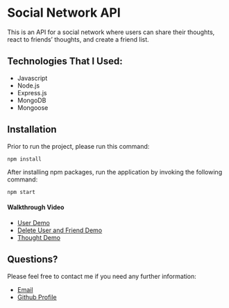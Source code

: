 # Social Network API

This is an API for a social network where users can share their thoughts, react to friends’ thoughts, and create a friend list.

## Technologies That I Used:

* Javascript
* Node.js
* Express.js
* MongoDB
* Mongoose

## Installation

Prior to run the project, please run this command:

```
npm install
```

After installing npm packages, run the application by invoking the following command:

```
npm start
```

#### Walkthrough Video

* [User Demo](https://drive.google.com/file/d/1bpWmXj5ZvIqfo9NwkFUSFB2GQZkStbZQ/view)
* [Delete User and Friend Demo](https://drive.google.com/file/d/1TCK5e9p1DdvwfAwcEFVWfzpMycILFYFT/view)
* [Thought Demo](https://drive.google.com/file/d/1yOPh9NQxTfUSJK914Hy6RT6DWflPoYng/view)
## Questions?

Please feel free to contact me if you need any further information:

- [Email](mailto:wwtian9@gmail.com)
- [Github Profile](https://github.com/samiraborghei/social-network-api)
